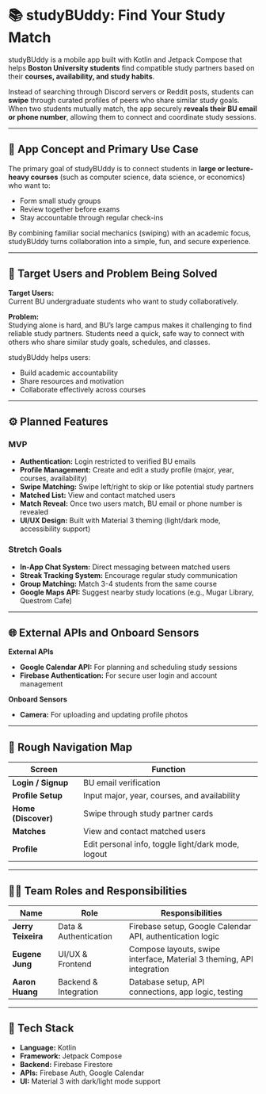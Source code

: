 # 📚 studyBUddy: Find Your Study Match

studyBUddy is a mobile app built with Kotlin and Jetpack Compose that helps **Boston University students** find compatible study partners based on their **courses, availability, and study habits**.

Instead of searching through Discord servers or Reddit posts, students can **swipe** through curated profiles of peers who share similar study goals. When two students mutually match, the app securely **reveals their BU email or phone number**, allowing them to connect and coordinate study sessions.

---

## 🎯 App Concept and Primary Use Case
The primary goal of studyBUddy is to connect students in **large or lecture-heavy courses** (such as computer science, data science, or economics) who want to:
- Form small study groups
- Review together before exams
- Stay accountable through regular check-ins

By combining familiar social mechanics (swiping) with an academic focus, studyBUddy turns collaboration into a simple, fun, and secure experience.

---

## 👥 Target Users and Problem Being Solved
**Target Users:**  
Current BU undergraduate students who want to study collaboratively.

**Problem:**  
Studying alone is hard, and BU’s large campus makes it challenging to find reliable study partners. Students need a quick, safe way to connect with others who share similar study goals, schedules, and classes.

studyBUddy helps users:
- Build academic accountability
- Share resources and motivation
- Collaborate effectively across courses

---

## ⚙️ Planned Features

### **MVP**
- **Authentication:** Login restricted to verified BU emails  
- **Profile Management:** Create and edit a study profile (major, year, courses, availability)  
- **Swipe Matching:** Swipe left/right to skip or like potential study partners  
- **Matched List:** View and contact matched users  
- **Match Reveal:** Once two users match, BU email or phone number is revealed  
- **UI/UX Design:** Built with Material 3 theming (light/dark mode, accessibility support)

### **Stretch Goals**
- **In-App Chat System:** Direct messaging between matched users
- **Streak Tracking System:** Encourage regular study communication
- **Group Matching:** Match 3-4 students from the same course
- **Google Maps API:** Suggest nearby study locations (e.g., Mugar Library, Questrom Cafe)  

---

## 🌐 External APIs and Onboard Sensors

**External APIs**
- **Google Calendar API:** For planning and scheduling study sessions  
- **Firebase Authentication:** For secure user login and account management  

**Onboard Sensors**
- **Camera:** For uploading and updating profile photos  

---

## 🧭 Rough Navigation Map

| Screen | Function |
|--------|-----------|
| **Login / Signup** | BU email verification |
| **Profile Setup** | Input major, year, courses, and availability |
| **Home (Discover)** | Swipe through study partner cards |
| **Matches** | View and contact matched users |
| **Profile** | Edit personal info, toggle light/dark mode, logout |

---

## 🧑‍💻 Team Roles and Responsibilities

| **Name** | **Role** | **Responsibilities** |
|-----------|-----------|----------------------|
| **Jerry Teixeira** | Data & Authentication | Firebase setup, Google Calendar API, authentication logic |
| **Eugene Jung** | UI/UX & Frontend | Compose layouts, swipe interface, Material 3 theming, API integration |
| **Aaron Huang** | Backend & Integration | Database setup, API connections, app logic, testing |

---

## 🧩 Tech Stack
- **Language:** Kotlin  
- **Framework:** Jetpack Compose  
- **Backend:** Firebase Firestore  
- **APIs:** Firebase Auth, Google Calendar 
- **UI:** Material 3 with dark/light mode support  


